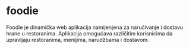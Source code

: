 # foodie
Foodie je dinamička web aplikacija namijenjena za naručivanje i dostavu hrane u restoranima. Aplikacija omogućava različitim korisnicima da upravljaju restoranima, menijima, narudžbama i dostavom.
